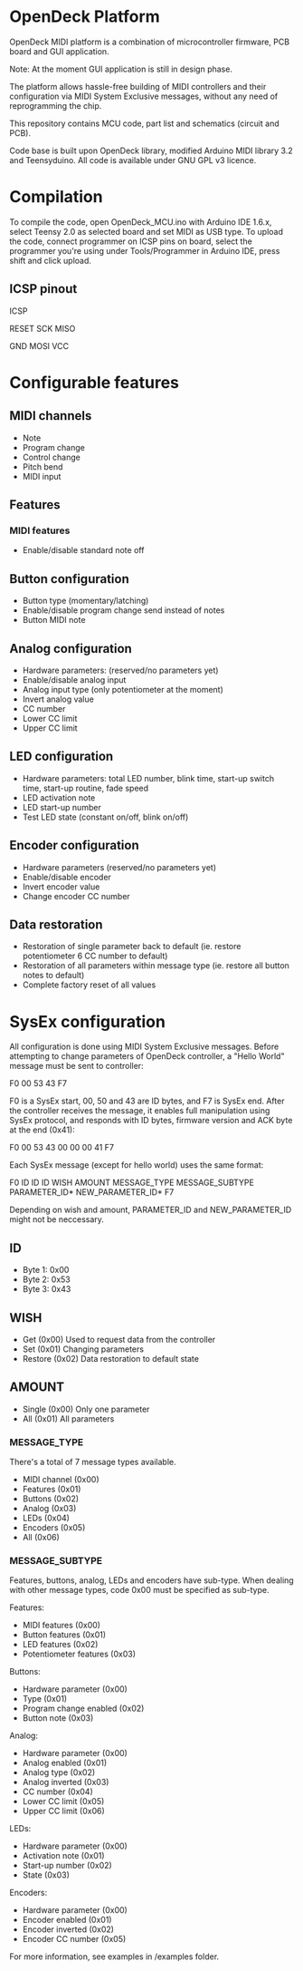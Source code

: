 # OpenDeck Platform

OpenDeck MIDI platform is a combination of microcontroller firmware, PCB board and GUI application.

Note: At the moment GUI application is still in design phase.

The platform allows hassle-free building of MIDI controllers and their configuration via MIDI System Exclusive messages,
without any need of reprogramming the chip.

This repository contains MCU code, part list and schematics (circuit and PCB).

Code base is built upon OpenDeck library, modified Arduino MIDI library 3.2 and Teensyduino. All code is available under GNU GPL v3 licence.

# Compilation

To compile the code, open OpenDeck_MCU.ino with Arduino IDE 1.6.x, select Teensy 2.0 as selected board and set MIDI as USB type. To upload the code,
connect programmer on ICSP pins on board, select the programmer you're using under Tools/Programmer in Arduino IDE, press shift and click upload.

## ICSP pinout

ICSP

RESET  SCK  MISO

GND  MOSI  VCC


# Configurable features

## MIDI channels

* Note
* Program change
* Control change
* Pitch bend
* MIDI input

## Features

### MIDI features

* Enable/disable standard note off


## Button configuration

* Button type (momentary/latching)
* Enable/disable program change send instead of notes
* Button MIDI note

## Analog configuration

* Hardware parameters: (reserved/no parameters yet)
* Enable/disable analog input
* Analog input type (only potentiometer at the moment)
* Invert analog value
* CC number
* Lower CC limit
* Upper CC limit

## LED configuration

* Hardware parameters: total LED number, blink time, start-up switch time, start-up routine, fade speed
* LED activation note
* LED start-up number
* Test LED state (constant on/off, blink on/off)

## Encoder configuration

* Hardware parameters (reserved/no parameters yet)
* Enable/disable encoder
* Invert encoder value
* Change encoder CC number

## Data restoration

* Restoration of single parameter back to default (ie. restore potentiometer 6 CC number to default)
* Restoration of all parameters within message type (ie. restore all button notes to default)
* Complete factory reset of all values

# SysEx configuration

All configuration is done using MIDI System Exclusive messages.
Before attempting to change parameters of OpenDeck controller, a "Hello World" message must be sent to controller:

F0 00 53 43 F7

F0 is a SysEx start, 00, 50 and 43 are ID bytes, and F7 is SysEx end. After the controller receives the message, it
enables full manipulation using SysEx protocol, and responds with ID bytes, firmware version and ACK byte at the end (0x41):

F0 00 53 43 00 00 00 41 F7

Each SysEx message (except for hello world) uses the same format:

F0 ID ID ID WISH AMOUNT MESSAGE_TYPE MESSAGE_SUBTYPE PARAMETER_ID* NEW_PARAMETER_ID* F7

Depending on wish and amount, PARAMETER_ID and NEW_PARAMETER_ID might not be neccessary.

## ID

* Byte 1: 0x00
* Byte 2: 0x53
* Byte 3: 0x43

## WISH

* Get (0x00)
Used to request data from the controller
* Set (0x01)
Changing parameters
* Restore (0x02)
Data restoration to default state

## AMOUNT
* Single (0x00)
Only one parameter
* All (0x01)
All parameters

### MESSAGE_TYPE
There's a total of 7 message types available.

* MIDI channel (0x00)
* Features (0x01)
* Buttons (0x02)
* Analog (0x03)
* LEDs (0x04)
* Encoders (0x05)
* All (0x06)

### MESSAGE_SUBTYPE

Features, buttons, analog, LEDs and encoders have sub-type. When dealing
with other message types, code 0x00 must be specified as sub-type.

Features:

* MIDI features (0x00)
* Button features (0x01)
* LED features (0x02)
* Potentiometer features (0x03)

Buttons:
* Hardware parameter (0x00)
* Type (0x01)
* Program change enabled (0x02)
* Button note (0x03)

Analog:
* Hardware parameter (0x00)
* Analog enabled (0x01)
* Analog type (0x02)
* Analog inverted (0x03)
* CC number (0x04)
* Lower CC limit (0x05)
* Upper CC limit (0x06)

LEDs:
* Hardware parameter (0x00)
* Activation note (0x01)
* Start-up number (0x02)
* State (0x03)

Encoders:
* Hardware parameter (0x00)
* Encoder enabled (0x01)
* Encoder inverted (0x02)
* Encoder CC number (0x05)


For more information, see examples in /examples folder.